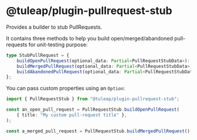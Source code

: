 # @tuleap/plugin-pullrequest-stub

Provides a builder to stub PullRequests.

It contains three methods to help you build open/merged/abandoned pull-requests for unit-testing purpose:

``` TypeScript
type StubPullRequest = {
    buildOpenPullRequest(optional_data: Partial<PullRequestStubData>): PullRequestInReview,
    buildMergedPullRequest(optional_data: Partial<PullRequestStubData>): PullRequestMerged,
    buildAbandonedPullRequest(optional_data: Partial<PullRequestStubData>): PullRequestAbandoned,
};
```

You can pass custom properties using an `Option`:

``` TypeScript
import { PullRequestStub } from "@tuleap/plugin-pullrequest-stub";

const an_open_pull_request = PullRequestStub.buildOpenPullRequest(
    { title: "My custom pull-request title" },
);

const a_merged_pull_request = PullRequestStub.buildMergedPullRequest();
```
